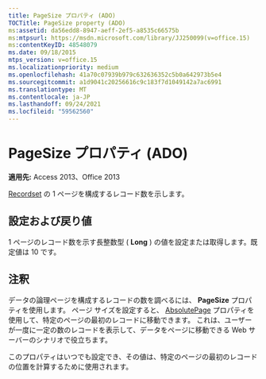 ```yaml
---
title: PageSize プロパティ (ADO)
TOCTitle: PageSize property (ADO)
ms:assetid: da56edd8-8947-aeff-2ef5-a8535c66575b
ms:mtpsurl: https://msdn.microsoft.com/library/JJ250099(v=office.15)
ms:contentKeyID: 48548079
ms.date: 09/18/2015
mtps_version: v=office.15
ms.localizationpriority: medium
ms.openlocfilehash: 41a70c07939b979c632636352c5b0a642973b5e4
ms.sourcegitcommit: a1d9041c20256616c9c183f7d1049142a7ac6991
ms.translationtype: MT
ms.contentlocale: ja-JP
ms.lasthandoff: 09/24/2021
ms.locfileid: "59562560"
---
```

# <a name="pagesize-property-ado"></a>PageSize プロパティ (ADO)


**適用先:** Access 2013、Office 2013

[Recordset](recordset-object-ado.md) の 1 ページを構成するレコード数を示します。

## <a name="settings-and-return-values"></a>設定および戻り値

1 ページのレコード数を示す長整数型 ( **Long** ) の値を設定または取得します。既定値は 10 です。

## <a name="remarks"></a>注釈

データの論理ページを構成するレコードの数を調べるには、 **PageSize** プロパティを使用します。 ページ サイズを設定すると、 [AbsolutePage](absolutepage-property-ado.md) プロパティを使用して、特定のページの最初のレコードに移動できます。 これは、ユーザーが一度に一定の数のレコードを表示して、データをページに移動できる Web サーバーのシナリオで役立ちます。

このプロパティはいつでも設定でき、その値は、特定のページの最初のレコードの位置を計算するために使用されます。

